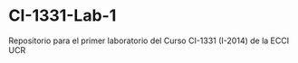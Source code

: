 CI-1331-Lab-1
=============

Repositorio para el primer laboratorio del Curso CI-1331 (I-2014) de la ECCI UCR
